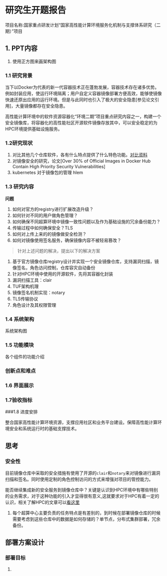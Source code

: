 # 研究生开题报告

项目名称:国家重点研发计划“国家高性能计算环境服务化机制与支撑体系研究（二期）”项目

## 1. PPT内容

1. 使用正方图来画架构图

### 1.1 研究背景

当下以Docker为代表的新一代容器技术正在蓬勃发展，容器技术存在诸多优势。例如封装应用，使运行环境隔离；用户自定义容器镜像部署方便高效，能够使镜像快速还原出应用的运行环境。但是与此同时也引入了极大的安全隐患[参见论文引用]，大量镜像都存在安全隐患。

高性能计算环境中的软件资源容器化“环境二期”项目重点研究内容之一，构建一个安全镜像库，将容器化的高性能社区开源软件镜像存放其中，可以安全稳定的为HPC环境提供基础设施服务。

### 1.2研究现状
1. 对比其他几个仓库软件，各有什么特点提供了什么特色功能。[对比资料](https://github.com/goharbor/harbor/blob/master/docs/registry_landscape.md)
2. 对镜像安全的研究，论文[Over 30% of Official Images in Docker Hub Contain High Priority Security Vulnerabilities]
3. kubernetes 对于镜像包的管理 hlem



### 1.3 研究内容
 **问题**
 1. 如何对官方的registry进行扩展改造升级？
 2. 如何针对不同的用户做角色管理？
 3. 如何确保不同超算环境中镜像一致性问题以及作为基础设施的冗余备份能力？
 4. 传输过程中如何确保安全？TLS
 5. 如何对上传上来的的镜像做安全检测？
 6. 如何对镜像使用签名服务，确保镜像内容不被轻易篡改？

 
> 针对上述问题的解决，提出以下的解决方案

1. 基于官方镜像仓库registry设计并实现一个安全镜像仓库，支持漏洞扫描，镜像签名，角色访问控制，仓库容灾自动备份
2. 针对HPC环境中使用的开源软件，先将其容器化封装
3. 漏洞扫描工具：clair
4. TUF架构机理
5. 镜像签名机制实现：notary
6. TLS传输协议
7. 角色设计及其权限管理

### 1.4 系统架构
系统架构图

### 1.5 功能模块
各个组件的功能介绍

### 创新点和难点

### 1.6 界面展示

### 1.7验收指标

###1.8 进度安排

整合国家高性能计算环境资源，支撑应用社区和业务平台建设。保障高性能计算环境安全和系统运行时的基础支撑技术。
## 思考
### 安全性
目前镜像仓库中采取的安全措施有使用了开源的`clair`和`notary`来对镜像进行漏洞扫描和签名。同时使用定制的角色控制访问的方式来增强对项目的管控能力。

能否继续集成新的安全服务到镜像仓库中？关键是认识到HPC环境中有哪些特别的业务需求，对于这种功能的引入才显得很有意义,这就要求对于HPC有着一定的认识，相关了解HPC的文章可以[看这里](http://blog.zxh.site/categories/%E9%AB%98%E6%80%A7%E8%83%BD%E8%AE%A1%E7%AE%97/page/2/)

1. 每个超算中心主要负责的任务特点是有差别的，到时候在部署镜像仓库的时候需要考虑到这些仓库中的数据是如何存储的？单节点，分布式集群部署，冗余备份。

## 部署方案设计
### 部署目标
1. 